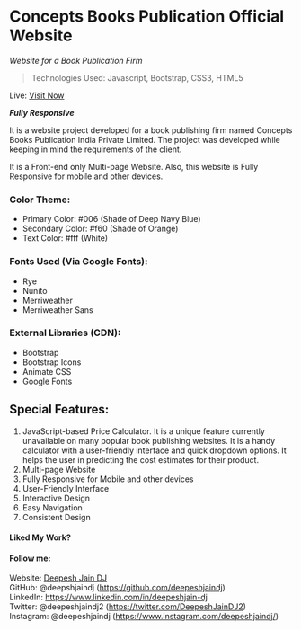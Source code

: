 # Concepts Books Publication Official Website

_Website for a Book Publication Firm_

> Technologies Used: Javascript, Bootstrap, CSS3, HTML5

Live: [Visit Now](https://deepeshjaindj.github.io/conceptsbookspublication.github.io/)

***Fully Responsive***

It is a website project developed for a book publishing firm named Concepts Books Publication India Private Limited. The project was developed while keeping in mind the requirements of the client. 

It is a Front-end only Multi-page Website. Also, this website is Fully Responsive for mobile and other devices.

### Color Theme: 
- Primary Color: #006 (Shade of Deep Navy Blue)
- Secondary Color: #f60 (Shade of Orange)
- Text Color: #fff (White)

### Fonts Used (Via Google Fonts):
- Rye
- Nunito
- Merriweather
- Merriweather Sans

### External Libraries (CDN):
- Bootstrap
- Bootstrap Icons
- Animate CSS
- Google Fonts

## Special Features:
1. JavaScript-based Price Calculator. It is a unique feature currently unavailable on many popular book publishing websites. It is a handy calculator with a user-friendly interface and quick dropdown options. It helps the user in predicting the cost estimates for their product.
2. Multi-page Website
3. Fully Responsive for Mobile and other devices
4. User-Friendly Interface
5. Interactive Design
6. Easy Navigation
7. Consistent Design

#### Liked My Work?

#### Follow me:
Website: [Deepesh Jain DJ](https://deepeshjaindj.netlify.app/) <br>
GitHub: @deepshjaindj (https://github.com/deepeshjaindj) <br>
LinkedIn: https://www.linkedin.com/in/deepeshjain-dj <br>
Twitter: @deepeshjaindj2 (https://twitter.com/DeepeshJainDJ2) <br>
Instagram: @deepeshjaindj (https://www.instagram.com/deepeshjaindj/)
